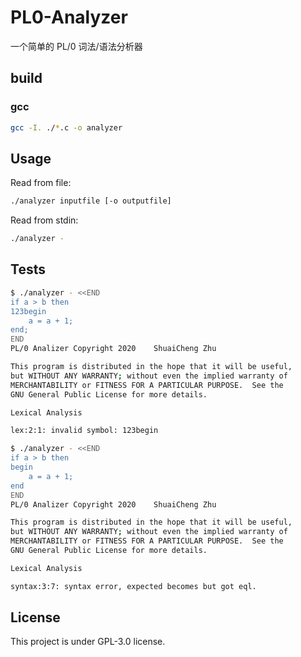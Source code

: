 # PL0-Analyzer

一个简单的 PL/0 词法/语法分析器

## build

### gcc
```bash
gcc -I. ./*.c -o analyzer
```

## Usage
Read from file:
```bash
./analyzer inputfile [-o outputfile]
```

Read from stdin:
```bash
./analyzer -
```

## Tests
```bash
$ ./analyzer - <<END
if a > b then
123begin
    a = a + 1;
end;
END
PL/0 Analizer Copyright 2020    ShuaiCheng Zhu

This program is distributed in the hope that it will be useful,
but WITHOUT ANY WARRANTY; without even the implied warranty of
MERCHANTABILITY or FITNESS FOR A PARTICULAR PURPOSE.  See the
GNU General Public License for more details.

Lexical Analysis

lex:2:1: invalid symbol: 123begin
```

```bash
$ ./analyzer - <<END
if a > b then
begin
    a = a + 1;
end
END
PL/0 Analizer Copyright 2020    ShuaiCheng Zhu

This program is distributed in the hope that it will be useful,
but WITHOUT ANY WARRANTY; without even the implied warranty of
MERCHANTABILITY or FITNESS FOR A PARTICULAR PURPOSE.  See the
GNU General Public License for more details.

Lexical Analysis

syntax:3:7: syntax error, expected becomes but got eql.
```

## License

This project is under GPL-3.0 license.